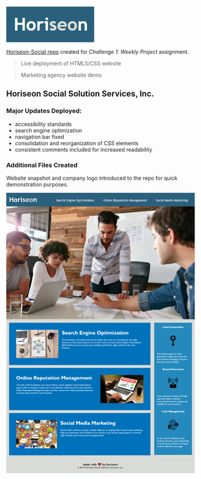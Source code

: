 ![Horiseon website logo thumbnail](https://github.com/Devmadia/Horiseon-Social/blob/master/Horiseon.png?raw=true)

[Horiseon-Social repo](https://github.com/Devmadia/Horiseon-Social)  created for *Challenge 1: Weekly Project* assignment.
> Live deployment of HTML5/CSS website 

> Marketing agency website demo

## Horiseon Social Solution Services, Inc.

### Major Updates Deployed: 
- accessibility standards
- search engine optimization
- navigation bar fixed
- consolidation and reorganization of CSS elements
- consistent comments included for increased readability

### Additional Files Created

Website snapshot and company logo introduced to the repo for quick demonstration purposes.

![Screenshot of deployed Horiseon website](https://github.com/Devmadia/Horiseon-Social/blob/master/Horiseon-Social_Develop.png?raw=true)
